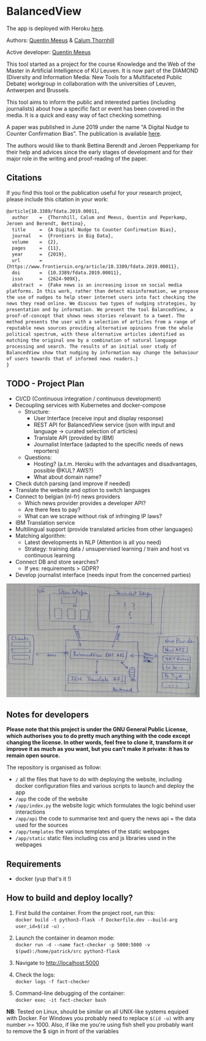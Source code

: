# BalancedView

The app is deployed with Heroku [here](https://fact-checker.herokuapp.com/).

Authors: [Quentin Meeus](https://github.com/qmeeus) & [Calum Thornhill](https://github.com/cjthornhill) 

Active developer: [Quentin Meeus](https://github.com/qmeeus)

This tool started as a project for the course Knowledge and the Web of the Master in Artificial Intelligence of KU Leuven. It is now part of the DIAMOND (Diversity and Information Media: New Tools for a Multifaceted Public Debate) workgroup in collaboration with the universities of Leuven, Antwerpen and Brussels. 

This tool aims to inform the public and interested parties (including journalists) about how a specific fact or event has been covered in the media. It is a quick and easy way of fact checking something.  

A paper was published in June 2019 under the name "A Digital Nudge to Counter Confirmation Bias". The publication is available [here](https://github.com/qmeeus/balanced-view/blob/master/documents/Digital_Nudge.pdf).

The authors would like to thank Bettina Berendt and Jeroen Pepperkamp for their help and advices since the early stages of development and for their major role in the writing and proof-reading of the paper.

## Citations
If you find this tool or the publication useful for your research project, please include this citation in your work:

```
@article{10.3389/fdata.2019.00011,
  author    =  {Thornhill, Calum and Meeus, Quentin and Peperkamp, Jeroen and Berendt, Bettina}, 
  title     =  {A Digital Nudge to Counter Confirmation Bias},
  journal   =  {Frontiers in Big Data},
  volume    =  {2},
  pages     =  {11},
  year      =  {2019},
  url       =  {https://www.frontiersin.org/article/10.3389/fdata.2019.00011},
  doi       =  {10.3389/fdata.2019.00011},
  issn      =  {2624-909X},
  abstract  =  {Fake news is an increasing issue on social media platforms. In this work, rather than detect misinformation, we propose the use of nudges to help steer internet users into fact checking the news they read online. We discuss two types of nudging strategies, by presentation and by information. We present the tool BalancedView, a proof-of-concept that shows news stories relevant to a tweet. The method presents the user with a selection of articles from a range of reputable news sources providing alternative opinions from the whole political spectrum, with these alternative articles identified as matching the original one by a combination of natural language processing and search. The results of an initial user study of BalancedView show that nudging by information may change the behaviour of users towards that of informed news readers.}
}
```

## TODO - Project Plan
 - CI/CD (Continuous integration / continuous development)
 - Decoupling services with Kubernetes and docker-compose
   - Structure:
     - User Interface (receive input and display response)
     - REST API for BalancedView service (json with input and language -> curated selection of articles)
     - Translate API (provided by IBM)
     - Journalist Interface (adapted to the specific needs of news reporters)
   - Questions:
     - Hosting? (a.t.m. Heroku with the advantages and disadvantages, possible @KUL? AWS?)
     - What about domain name?
 - Check dutch parsing (and improve if needed)
 - Translate the website and option to switch languages
 - Connect to belgian (nl-fr) news providers
    - Which news provider provides a developer API?
    - Are there fees to pay?
    - What can we scrape without risk of infringing IP laws?
 - IBM Translation service
 - Multilingual support (provide translated articles from other languages)
 - Matching algorithm:
   - Latest developments in NLP (Attention is all you need)
   - Strategy: training data / unsupervised learning / train and host vs continuous learning
 - Connect DB and store searches?
   - If yes: requirements > GDPR?
 - Develop journalist interface (needs input from the concerned parties)

![Building blocks](images/appview.jpg)

## Notes for developers
**Please note that this project is under the GNU General Public License, which authorises you to do pretty much anything with the code except changing the license. In other words, feel free to clone it, transform it or improve it as much as you want, but you can't make it private: it has to remain open source.**

The repository is organised as follow:
 - `/` all the files that have to do with deploying the website, including docker configuration files and various scripts to launch and deploy the app
 - `/app` the code of the website
 - `/app/index.py` the website logic which formulates the logic behind user interactions
 - `/app/api` the code to summarise text and query the news api + the data used for the sources
 - `/app/templates` the various templates of the static webpages
 - `/app/static` static files including css and js libraries used in the webpages

## Requirements
- docker (yup that's it !)

## How to build and deploy locally?
1. First build the container. From the project root, run this:<br/>
`docker build -t python3-flask -f Dockerfile.dev --build-arg user_id=$(id -u) .`

2. Launch the container in deamon mode: <br/>
`docker run -d --name fact-checker -p 5000:5000 -v $(pwd):/home/patrick/src python3-flask`

3. Navigate to [http://localhost:5000](http://localhost:5000)

4. Check the logs:<br/>
`docker logs -f fact-checker`

5. Command-line debugging of the container: <br/>
`docker exec -it fact-checker bash`


**NB**: Tested on Linux, should be similar on all UNIX-like systems equiped with Docker. For Windows 
you probably need to replace `$(id -u)` 
with any number >= 1000. Also, if like me you're using fish shell you probably want to remove the $ sign in front of the variables<br/><br/>